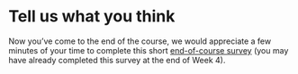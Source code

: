 # Tell us what you think


Now you’ve come to the end of the course, we would appreciate a few minutes of your time to complete this short [end-of-course survey](https://www.surveymonkey.co.uk/r/BOCENDlearntocode) (you may have already completed this survey at the end of Week 4).

